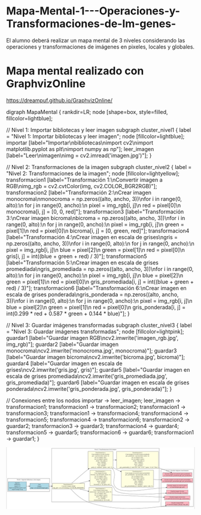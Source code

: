 # Mapa-Mental-1---Operaciones-y-Transformaciones-de-Im-genes-
El alumno deberá realizar un mapa mental de 3 niveles considerando las operaciones y transformaciones de imágenes en pixeles, locales y globales.


# Mapa mental realizado con GraphvizOnline 
https://dreampuf.github.io/GraphvizOnline/

digraph MapaMental {
  rankdir=LR;
  node [shape=box, style=filled, fillcolor=lightblue];
  
  // Nivel 1: Importar bibliotecas y leer imagen
  subgraph cluster_nivel1 {
    label = "Nivel 1: Importar bibliotecas y leer imagen";
    node [fillcolor=lightblue];
    importar [label="Importar\nbibliotecas\nimport cv2\nimport matplotlib.pyplot as plt\nimport numpy as np"];
    leer_imagen [label="Leer\nimagen\nimg = cv2.imread('imagen.jpg')"];
  }
  
  // Nivel 2: Transformaciones de la imagen
  subgraph cluster_nivel2 {
    label = "Nivel 2: Transformaciones de la imagen";
    node [fillcolor=lightyellow];
    transformacion1 [label="Transformación 1:\nConvertir imagen a RGB\nimg_rgb = cv2.cvtColor(img, cv2.COLOR_BGR2RGB)"];
    transformacion2 [label="Transformación 2:\nCrear imagen monocroma\nmonocroma = np.zeros((alto, ancho, 3))\nfor i in range(0, alto):\n    for j in range(0, ancho):\n        pixel = img_rgb[i, j]\n        red = pixel[0]\n        monocroma[i, j] = [0, 0, red]"];
    transformacion3 [label="Transformación 3:\nCrear imagen bicroma\nbicroma = np.zeros((alto, ancho, 3))\nfor i in range(0, alto):\n    for j in range(0, ancho):\n        pixel = img_rgb[i, j]\n        green = pixel[1]\n        red = pixel[0]\n        bicroma[i, j] = [0, green, red]"];
    transformacion4 [label="Transformación 4:\nCrear imagen en escala de grises\ngris = np.zeros((alto, ancho, 3))\nfor i in range(0, alto):\n    for j in range(0, ancho):\n        pixel = img_rgb[i, j]\n        blue = pixel[2]\n        green = pixel[1]\n        red = pixel[0]\n        gris[i, j] = int((blue + green + red) / 3)"];
    transformacion5 [label="Transformación 5:\nCrear imagen en escala de grises promediada\ngris_promediada = np.zeros((alto, ancho, 3))\nfor i in range(0, alto):\n    for j in range(0, ancho):\n        pixel = img_rgb[i, j]\n        blue = pixel[2]\n        green = pixel[1]\n        red = pixel[0]\n        gris_promediada[i, j] = int((blue + green + red) / 3)"];
    transformacion6 [label="Transformación 6:\nCrear imagen en escala de grises ponderada\ngris_ponderada = np.zeros((alto, ancho, 3))\nfor i in range(0, alto):\n    for j in range(0, ancho):\n        pixel = img_rgb[i, j]\n        blue = pixel[2]\n        green = pixel[1]\n        red = pixel[0]\n        gris_ponderada[i, j] = int(0.299 * red + 0.587 * green + 0.144 * blue)"];
  }
  
  // Nivel 3: Guardar imágenes transformadas
  subgraph cluster_nivel3 {
    label = "Nivel 3: Guardar imágenes transformadas";
    node [fillcolor=lightpink];
    guardar1 [label="Guardar imagen RGB\ncv2.imwrite('imagen_rgb.jpg', img_rgb)"];
    guardar2 [label="Guardar imagen monocroma\ncv2.imwrite('monocroma.jpg', monocroma)"];
    guardar3 [label="Guardar imagen bicroma\ncv2.imwrite('bicroma.jpg', bicroma)"];
    guardar4 [label="Guardar imagen en escala de grises\ncv2.imwrite('gris.jpg', gris)"];
    guardar5 [label="Guardar imagen en escala de grises promediada\ncv2.imwrite('gris_promediada.jpg', gris_promediada)"];
    guardar6 [label="Guardar imagen en escala de grises ponderada\ncv2.imwrite('gris_ponderada.jpg', gris_ponderada)"];
  }
  
  // Conexiones entre los nodos
  importar -> leer_imagen;
  leer_imagen -> transformacion1;
  transformacion1 -> transformacion2;
  transformacion1 -> transformacion3;
  transformacion1 -> transformacion4;
  transformacion4 -> transformacion5;
  transformacion4 -> transformacion6;
  transformacion2 -> guardar2;
  transformacion3 -> guardar3;
  transformacion4 -> guardar4;
  transformacion5 -> guardar5;
  transformacion6 -> guardar6;
  transformacion1 -> guardar1;
}



![Alt text](image.png)